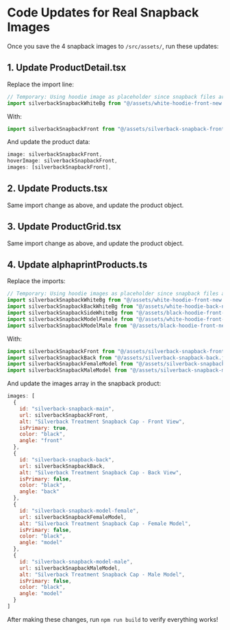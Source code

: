 # Code Updates for Real Snapback Images

Once you save the 4 snapback images to `/src/assets/`, run these updates:

## 1. Update ProductDetail.tsx

Replace the import line:
```javascript
// Temporary: Using hoodie image as placeholder since snapback files are MP4 videos with .jpg extension
import silverbackSnapbackWhiteBg from "@/assets/white-hoodie-front-new.jpg";
```

With:
```javascript
import silverbackSnapbackFront from "@/assets/silverback-snapback-front.jpg";
```

And update the product data:
```javascript
image: silverbackSnapbackFront,
hoverImage: silverbackSnapbackFront,
images: [silverbackSnapbackFront],
```

## 2. Update Products.tsx

Same import change as above, and update the product object.

## 3. Update ProductGrid.tsx

Same import change as above, and update the product object.

## 4. Update alphaprintProducts.ts

Replace the imports:
```javascript
// Temporary: Using hoodie images as placeholder since snapback files are MP4 videos with .jpg extension
import silverbackSnapbackWhiteBg from "@/assets/white-hoodie-front-new.jpg";
import silverbackSnapbackBackWhiteBg from "@/assets/white-hoodie-back-new.jpg"; // Placeholder
import silverbackSnapbackSideWhiteBg from "@/assets/black-hoodie-front-new.jpg"; // Placeholder
import silverbackSnapbackModelFemale from "@/assets/white-hoodie-front-new.jpg"; // Placeholder
import silverbackSnapbackModelMale from "@/assets/black-hoodie-front-new.jpg"; // Placeholder
```

With:
```javascript
import silverbackSnapbackFront from "@/assets/silverback-snapback-front.jpg";
import silverbackSnapbackBack from "@/assets/silverback-snapback-back.jpg";
import silverbackSnapbackFemaleModel from "@/assets/silverback-snapback-female-model.jpg";
import silverbackSnapbackMaleModel from "@/assets/silverback-snapback-male-model.jpg";
```

And update the images array in the snapback product:
```javascript
images: [
  {
    id: "silverback-snapback-main",
    url: silverbackSnapbackFront,
    alt: "Silverback Treatment Snapback Cap - Front View",
    isPrimary: true,
    color: "black",
    angle: "front"
  },
  {
    id: "silverback-snapback-back",
    url: silverbackSnapbackBack,
    alt: "Silverback Treatment Snapback Cap - Back View",
    isPrimary: false,
    color: "black",
    angle: "back"
  },
  {
    id: "silverback-snapback-model-female",
    url: silverbackSnapbackFemaleModel,
    alt: "Silverback Treatment Snapback Cap - Female Model",
    isPrimary: false,
    color: "black",
    angle: "model"
  },
  {
    id: "silverback-snapback-model-male",
    url: silverbackSnapbackMaleModel,
    alt: "Silverback Treatment Snapback Cap - Male Model",
    isPrimary: false,
    color: "black",
    angle: "model"
  }
]
```

After making these changes, run `npm run build` to verify everything works!
